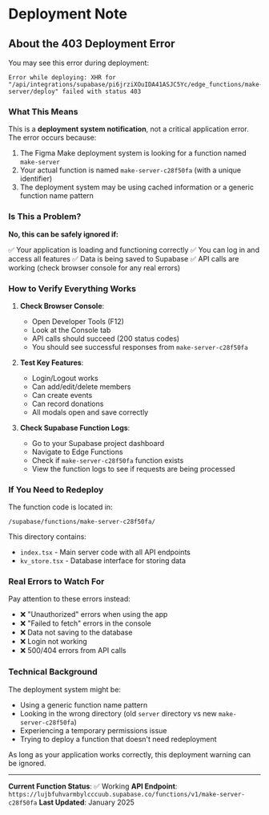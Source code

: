 # Deployment Note

## About the 403 Deployment Error

You may see this error during deployment:
```
Error while deploying: XHR for "/api/integrations/supabase/pi6jrziXOuIDA41ASJC5Yc/edge_functions/make-server/deploy" failed with status 403
```

### What This Means

This is a **deployment system notification**, not a critical application error. The error occurs because:

1. The Figma Make deployment system is looking for a function named `make-server`
2. Your actual function is named `make-server-c28f50fa` (with a unique identifier)
3. The deployment system may be using cached information or a generic function name pattern

### Is This a Problem?

**No, this can be safely ignored if:**

✅ Your application is loading and functioning correctly
✅ You can log in and access all features
✅ Data is being saved to Supabase
✅ API calls are working (check browser console for any real errors)

### How to Verify Everything Works

1. **Check Browser Console**: 
   - Open Developer Tools (F12)
   - Look at the Console tab
   - API calls should succeed (200 status codes)
   - You should see successful responses from `make-server-c28f50fa`

2. **Test Key Features**:
   - Login/Logout works
   - Can add/edit/delete members
   - Can create events
   - Can record donations
   - All modals open and save correctly

3. **Check Supabase Function Logs**:
   - Go to your Supabase project dashboard
   - Navigate to Edge Functions
   - Check if `make-server-c28f50fa` function exists
   - View the function logs to see if requests are being processed

### If You Need to Redeploy

The function code is located in:
```
/supabase/functions/make-server-c28f50fa/
```

This directory contains:
- `index.tsx` - Main server code with all API endpoints
- `kv_store.tsx` - Database interface for storing data

### Real Errors to Watch For

Pay attention to these errors instead:
- ❌ "Unauthorized" errors when using the app
- ❌ "Failed to fetch" errors in the console
- ❌ Data not saving to the database
- ❌ Login not working
- ❌ 500/404 errors from API calls

### Technical Background

The deployment system might be:
- Using a generic function name pattern
- Looking in the wrong directory (old `server` directory vs new `make-server-c28f50fa`)
- Experiencing a temporary permissions issue
- Trying to deploy a function that doesn't need redeployment

As long as your application works correctly, this deployment warning can be ignored.

---

**Current Function Status**: ✅ Working
**API Endpoint**: `https://lujbfuhvarmbylcccuub.supabase.co/functions/v1/make-server-c28f50fa`
**Last Updated**: January 2025
